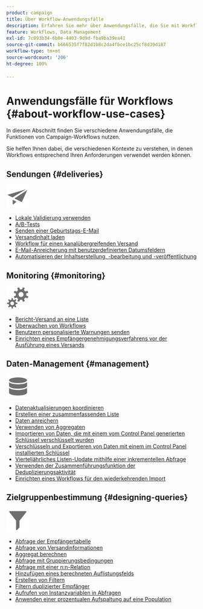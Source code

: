 ```yaml
---
product: campaign
title: Über Workflow-Anwendungsfälle
description: Erfahren Sie mehr über Anwendungsfälle, die Sie mit Workflows in Campaign Classic ausführen können
feature: Workflows, Data Management
exl-id: 7c093b34-6b0e-4403-9d9d-fba9ba39ea41
source-git-commit: b666535f7f82d1b8c2da4fbce1bc25cf8d39d187
workflow-type: tm+mt
source-wordcount: '206'
ht-degree: 100%

---
```


# Anwendungsfälle für Workflows {#about-workflow-use-cases}



In diesem Abschnitt finden Sie verschiedene Anwendungsfälle, die Funktionen von Campaign-Workflows nutzen.

Sie helfen Ihnen dabei, die verschiedenen Kontexte zu verstehen, in denen Workflows entsprechend Ihren Anforderungen verwendet werden können.

## Sendungen {#deliveries}

<img src="assets/do-not-localize/icon_send.svg" width="60px">

* [Lokale Validierung verwenden](using-the-local-approval-activity.md)
* [A/B-Tests](../../delivery/using/a-b-testing-use-case.md)
* [Senden einer Geburtstags-E-Mail](sending-a-birthday-email.md)
* [Versandinhalt laden](loading-delivery-content.md)
* [Workflow für einen kanalübergreifenden Versand](cross-channel-delivery-workflow.md)
* [E-Mail-Anreicherung mit benutzerdefinierten Datumsfeldern](email-enrichment-with-custom-date-fields.md)
* [Automatisieren der Inhaltserstellung, -bearbeitung und -veröffentlichung](../../delivery/using/automating-via-workflows.md#examples)

## Monitoring {#monitoring}

<img src="assets/do-not-localize/icon_monitoring.svg" width="60px">

* [Bericht-Versand an eine Liste](sending-a-report-to-a-list.md)
* [Überwachen von Workflows](supervising-workflows.md)
* [Benutzern personalisierte Warnungen senden](sending-personalized-alerts-to-operators.md)
* [Einrichten eines Empfängergenehmigungsverfahrens vor der Ausführung eines Versands](using-the-local-approval-activity.md)

## Daten-Management {#management}

<img src="assets/do-not-localize/icon_manage.svg" width="60px">

* [Datenaktualisierungen koordinieren](coordinating-data-updates.md)
* [Erstellen einer zusammenfassenden Liste](creating-a-summary-list.md)
* [Daten anreichern](enriching-data.md)
* [Verwenden von Aggregaten](using-aggregates.md)
* [Importieren von Daten, die mit einem vom Control Panel generierten Schlüssel verschlüsselt wurden](../../platform/using/unzip-decrypt.md)
* [Verschlüsseln und Exportieren von Daten mit einem im Control Panel installierten Schlüssel](how-to-use-workflow-data.md#use-case-gpg-encrypt)
* [Vierteljährliches Listen-Update mithilfe einer inkrementellen Abfrage](quarterly-list-update.md)
* [Verwenden der Zusammenführungsfunktion der Deduplizierungsaktivität](deduplication-merge.md)
* [Einrichten eines Workflows für den wiederkehrenden Import](recurring-import-workflow.md)

## Zielgruppenbestimmung {#designing-queries}

<img src="assets/do-not-localize/icon_filter.svg" width="60px">

* [Abfrage der Empfängertabelle](querying-recipient-table.md)
* [Abfrage von Versandinformationen](querying-delivery-information.md)
* [Aggregat berechnen](performing-aggregate-computing.md)
* [Abfrage mit Gruppierungsbedingungen](querying-using-grouping-management.md)
* [Abfrage mit einer n:n-Relation](querying-using-many-to-many-relationship.md)
* [Hinzufügen eines berechneten Auflistungsfelds](adding-enumeration-type-calculated-field.md)
* [Erstellen von Filtern](creating-a-filter.md)
* [Filtern duplizierter Empfänger](filtering-duplicated-recipients.md)
* [Aufrufen von Instanzvariablen in Abfragen](javascript-scripts-and-templates.md#calling-an-instance-variable-in-a-query)
* [Anwenden einer prozentualen Aufspaltung auf eine Population](javascript-scripts-and-templates.md#example)
